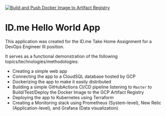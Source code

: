 [![Build and Push Docker Image to Artifact Registry](https://github.com/NicholasYamamoto/id-me-hello-world-app/actions/workflows/push_to_artifactory.yml/badge.svg?branch=master)](https://github.com/NicholasYamamoto/id-me-hello-world-app/actions/workflows/push_to_artifactory.yml)
# ID.me Hello World App

This application was created for the ID.me Take Home Assignment for a DevOps Engineer III position.

It serves as a functional demonstration of the following topics/technologies/methodologies:

* Creating a simple web app
* Connecting the app to a CloudSQL database hosted by GCP
* Dockerizing the app to make it easily distributed
* Building a simple GitHubActions CI/CD pipeline listening to `Master` to Build/Test/Deploy the Docker Image to the GCP Artifact Registry
* Deploying the app to Kubernetes using Terraform
* Creating a Monitoring stack using Prometheus (System-level), New Relic (Application-level), and Grafana (Data visualization)